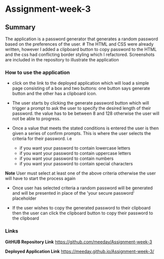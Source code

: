 # Assignment-week-3

## Summary

The application is a password generator that generates a random password based on the preferences of the user. #
The HTML and CSS were already written, however I added a clipboard button to copy password to the HTML and the css had conflicting border styling which I refactored. Screenshots are included in the repository to illustrate the application

### How to use the application
* click on the link to the deployed application which will load a simple page consisting of a box and two buttons: one button says generate button and the other has a clipboard icon.

* The user starts by clicking the generate password button which will trigger a prompt to ask the user to specify the desired length of their password. the value has to be between 8 and 128 otherwise the user will not be able to progress.

* Once a value that meets the stated conditions is entered the user is then given a series of confirm prompts. This is where the user selects the criteria for their password. i.e
    - if you want your password to contain lowercase letters
    - if you want your password to contain uppercase letters
    - if you want your password to contain numbers
    - if you want your password to contain special characters

**Note** 
User must select at least one of the above criteria otherwise the user will have to start the process again

* Once user has selected criteria a random password will be generated and will be presented in place of the 'your secure password' placeholder

* If the user wishes to copy the generated password to their clipboard then the user can click the clipboard button to copy their password to the clipboard

### Links
 
 __GitHUB Repository Link__ 
 https://github.com/meeday/Assignment-week-3

 __Deployed Application Link__
 https://meeday.github.io/Assignment-week-3/


